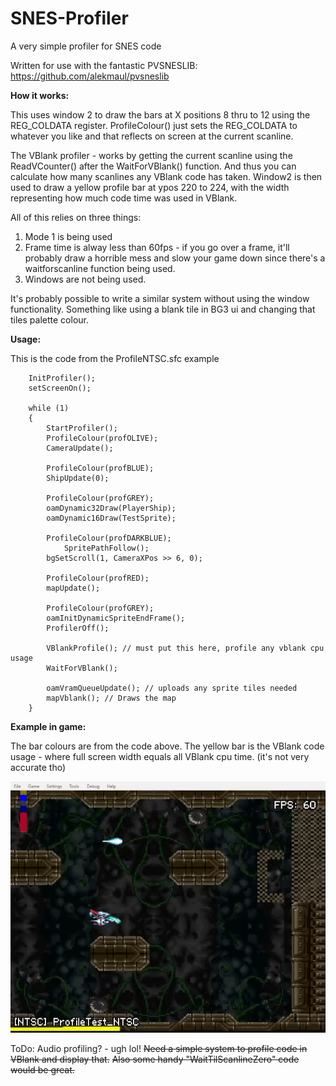 # SNES-Profiler
A very simple profiler for SNES code

Written for use with the fantastic PVSNESLIB:  https://github.com/alekmaul/pvsneslib

**How it works:**

This uses window 2 to draw the bars at X positions 8 thru to 12 using the REG_COLDATA register. ProfileColour() just sets the REG_COLDATA to whatever you like and that reflects on screen at the current scanline.

The VBlank profiler - works by getting the current scanline using the ReadVCounter() after the WaitForVBlank() function. And thus you can calculate how many scanlines any VBlank code has taken.
Window2 is then used to draw a yellow profile bar at ypos 220 to 224, with the width representing how much code time was used in VBlank.

All of this relies on three things:

1) Mode 1 is being used
2) Frame time is alway less than 60fps - if you go over a frame, it'll probably draw a horrible mess and slow your game down since there's a waitforscanline function being used.
3) Windows are not being used.

It's probably possible to write a similar system without using the window functionality. Something like using a blank tile in BG3 ui and changing that tiles palette colour. 

**Usage:**

This is the code from the ProfileNTSC.sfc example

```
	InitProfiler();
	setScreenOn();

	while (1)
	{
		StartProfiler();
		ProfileColour(profOLIVE);
		CameraUpdate();

		ProfileColour(profBLUE);
		ShipUpdate(0);

		ProfileColour(profGREY);
		oamDynamic32Draw(PlayerShip);
		oamDynamic16Draw(TestSprite);

		ProfileColour(profDARKBLUE);
    		SpritePathFollow();    
		bgSetScroll(1, CameraXPos >> 6, 0);

		ProfileColour(profRED);
		mapUpdate();

		ProfileColour(profGREY);
		oamInitDynamicSpriteEndFrame();
		ProfilerOff();

		VBlankProfile(); // must put this here, profile any vblank cpu usage
		WaitForVBlank();

		oamVramQueueUpdate(); // uploads any sprite tiles needed
		mapVblank(); // Draws the map
	}
```

**Example in game:**

The bar colours are from the code above. The yellow bar is the VBlank code usage - where full screen width equals all VBlank cpu time. (it's not very accurate tho)

![](./Images/ProfileNTSC_Animated.gif)

ToDo:
Audio profiling? - ugh lol!
~~Need a simple system to profile code in VBlank and display that.~~ 
~~Also some handy "WaitTilScanlineZero" code would be great.~~
